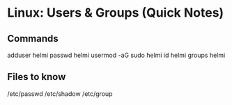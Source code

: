 # Linux: Users & Groups (Quick Notes)
## Commands
adduser helmi
passwd helmi
usermod -aG sudo helmi
id helmi
groups helmi

## Files to know
/etc/passwd
/etc/shadow
/etc/group
